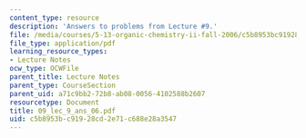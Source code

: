 ```yaml
---
content_type: resource
description: 'Answers to problems from Lecture #9.'
file: /media/courses/5-13-organic-chemistry-ii-fall-2006/c5b8953bc91928cd2e71c688e28a3547_09_lec_9_ans_06.pdf
file_type: application/pdf
learning_resource_types:
- Lecture Notes
ocw_type: OCWFile
parent_title: Lecture Notes
parent_type: CourseSection
parent_uid: a71c9bb2-72b8-ab08-0056-4102588b2607
resourcetype: Document
title: 09_lec_9_ans_06.pdf
uid: c5b8953b-c919-28cd-2e71-c688e28a3547
---
```

